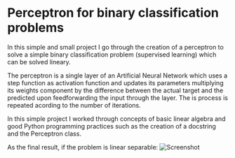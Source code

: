 # Perceptron for binary classification problems

In this simple and small project I go through the creation of a perceptron to solve a simple binary classification problem (supervised learning) which can be solved lineary.

The perceptron is a single layer of an Artificial Neural Network which uses a step function as activation function and updates its parameters multiplying its weights component by the difference between the actual target and the predicted upon feedforwarding the input through the layer. The is process is repeated acording to the number of iterations.

In this simple project I worked through concepts of basic linear algebra and good Python programming practices such as the creation of a docstring and the Perceptron class.

As the final result, if the problem is linear separable:
<img src="https://github.com/brenoingwersen/machine-learning/blob/main/Perceptron/Decision_Boundary.JPG" alt="Screenshot">

